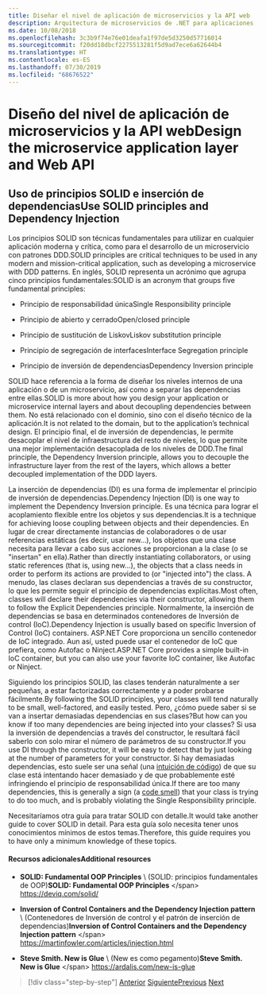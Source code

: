 ```yaml
---
title: Diseñar el nivel de aplicación de microservicios y la API web
description: Arquitectura de microservicios de .NET para aplicaciones .NET en contenedor | Una breve mención de los principios SOLID para diseñar el nivel de aplicación.
ms.date: 10/08/2018
ms.openlocfilehash: 3c3b9f74e76e01deafa1f97de5d3250d57716014
ms.sourcegitcommit: f20dd18dbcf2275513281f5d9ad7ece6a62644b4
ms.translationtype: HT
ms.contentlocale: es-ES
ms.lasthandoff: 07/30/2019
ms.locfileid: "68676522"
---
```

# <a name="design-the-microservice-application-layer-and-web-api"></a><span data-ttu-id="798c3-103">Diseño del nivel de aplicación de microservicios y la API web</span><span class="sxs-lookup"><span data-stu-id="798c3-103">Design the microservice application layer and Web API</span></span>

## <a name="use-solid-principles-and-dependency-injection"></a><span data-ttu-id="798c3-104">Uso de principios SOLID e inserción de dependencias</span><span class="sxs-lookup"><span data-stu-id="798c3-104">Use SOLID principles and Dependency Injection</span></span>

<span data-ttu-id="798c3-105">Los principios SOLID son técnicas fundamentales para utilizar en cualquier aplicación moderna y crítica, como para el desarrollo de un microservicio con patrones DDD.</span><span class="sxs-lookup"><span data-stu-id="798c3-105">SOLID principles are critical techniques to be used in any modern and mission-critical application, such as developing a microservice with DDD patterns.</span></span> <span data-ttu-id="798c3-106">En inglés, SOLID representa un acrónimo que agrupa cinco principios fundamentales:</span><span class="sxs-lookup"><span data-stu-id="798c3-106">SOLID is an acronym that groups five fundamental principles:</span></span>

- <span data-ttu-id="798c3-107">Principio de responsabilidad única</span><span class="sxs-lookup"><span data-stu-id="798c3-107">Single Responsibility principle</span></span>

- <span data-ttu-id="798c3-108">Principio de abierto y cerrado</span><span class="sxs-lookup"><span data-stu-id="798c3-108">Open/closed principle</span></span>

- <span data-ttu-id="798c3-109">Principio de sustitución de Liskov</span><span class="sxs-lookup"><span data-stu-id="798c3-109">Liskov substitution principle</span></span>

- <span data-ttu-id="798c3-110">Principio de segregación de interfaces</span><span class="sxs-lookup"><span data-stu-id="798c3-110">Interface Segregation principle</span></span>

- <span data-ttu-id="798c3-111">Principio de inversión de dependencias</span><span class="sxs-lookup"><span data-stu-id="798c3-111">Dependency Inversion principle</span></span>

<span data-ttu-id="798c3-112">SOLID hace referencia a la forma de diseñar los niveles internos de una aplicación o de un microservicio, así como a separar las dependencias entre ellas.</span><span class="sxs-lookup"><span data-stu-id="798c3-112">SOLID is more about how you design your application or microservice internal layers and about decoupling dependencies between them.</span></span> <span data-ttu-id="798c3-113">No está relacionado con el dominio, sino con el diseño técnico de la aplicación.</span><span class="sxs-lookup"><span data-stu-id="798c3-113">It is not related to the domain, but to the application’s technical design.</span></span> <span data-ttu-id="798c3-114">El principio final, el de inversión de dependencias, le permite desacoplar el nivel de infraestructura del resto de niveles, lo que permite una mejor implementación desacoplada de los niveles de DDD.</span><span class="sxs-lookup"><span data-stu-id="798c3-114">The final principle, the Dependency Inversion principle, allows you to decouple the infrastructure layer from the rest of the layers, which allows a better decoupled implementation of the DDD layers.</span></span>

<span data-ttu-id="798c3-115">La inserción de dependencias (DI) es una forma de implementar el principio de inversión de dependencias.</span><span class="sxs-lookup"><span data-stu-id="798c3-115">Dependency Injection (DI) is one way to implement the Dependency Inversion principle.</span></span> <span data-ttu-id="798c3-116">Es una técnica para lograr el acoplamiento flexible entre los objetos y sus dependencias.</span><span class="sxs-lookup"><span data-stu-id="798c3-116">It is a technique for achieving loose coupling between objects and their dependencies.</span></span> <span data-ttu-id="798c3-117">En lugar de crear directamente instancias de colaboradores o de usar referencias estáticas (es decir, usar new...), los objetos que una clase necesita para llevar a cabo sus acciones se proporcionan a la clase (o se "insertan" en ella).</span><span class="sxs-lookup"><span data-stu-id="798c3-117">Rather than directly instantiating collaborators, or using static references (that is, using new…), the objects that a class needs in order to perform its actions are provided to (or "injected into") the class.</span></span> <span data-ttu-id="798c3-118">A menudo, las clases declaran sus dependencias a través de su constructor, lo que les permite seguir el principio de dependencias explícitas.</span><span class="sxs-lookup"><span data-stu-id="798c3-118">Most often, classes will declare their dependencies via their constructor, allowing them to follow the Explicit Dependencies principle.</span></span> <span data-ttu-id="798c3-119">Normalmente, la inserción de dependencias se basa en determinados contenedores de Inversión de control (IoC).</span><span class="sxs-lookup"><span data-stu-id="798c3-119">Dependency Injection is usually based on specific Inversion of Control (IoC) containers.</span></span> <span data-ttu-id="798c3-120">ASP.NET Core proporciona un sencillo contenedor de IoC integrado. Aun así, usted puede usar el contenedor de IoC que prefiera, como Autofac o Ninject.</span><span class="sxs-lookup"><span data-stu-id="798c3-120">ASP.NET Core provides a simple built-in IoC container, but you can also use your favorite IoC container, like Autofac or Ninject.</span></span>

<span data-ttu-id="798c3-121">Siguiendo los principios SOLID, las clases tenderán naturalmente a ser pequeñas, a estar factorizadas correctamente y a poder probarse fácilmente.</span><span class="sxs-lookup"><span data-stu-id="798c3-121">By following the SOLID principles, your classes will tend naturally to be small, well-factored, and easily tested.</span></span> <span data-ttu-id="798c3-122">Pero, ¿cómo puede saber si se van a insertar demasiadas dependencias en sus clases?</span><span class="sxs-lookup"><span data-stu-id="798c3-122">But how can you know if too many dependencies are being injected into your classes?</span></span> <span data-ttu-id="798c3-123">Si usa la inversión de dependencias a través del constructor, le resultará fácil saberlo con solo mirar el número de parámetros de su constructor.</span><span class="sxs-lookup"><span data-stu-id="798c3-123">If you use DI through the constructor, it will be easy to detect that by just looking at the number of parameters for your constructor.</span></span> <span data-ttu-id="798c3-124">Si hay demasiadas dependencias, esto suele ser una señal (una [intuición de código](https://deviq.com/code-smells/)) de que su clase está intentando hacer demasiado y de que probablemente esté infringiendo el principio de responsabilidad única.</span><span class="sxs-lookup"><span data-stu-id="798c3-124">If there are too many dependencies, this is generally a sign (a [code smell](https://deviq.com/code-smells/)) that your class is trying to do too much, and is probably violating the Single Responsibility principle.</span></span>

<span data-ttu-id="798c3-125">Necesitaríamos otra guía para tratar SOLID con detalle.</span><span class="sxs-lookup"><span data-stu-id="798c3-125">It would take another guide to cover SOLID in detail.</span></span> <span data-ttu-id="798c3-126">Para esta guía solo necesita tener unos conocimientos mínimos de estos temas.</span><span class="sxs-lookup"><span data-stu-id="798c3-126">Therefore, this guide requires you to have only a minimum knowledge of these topics.</span></span>

#### <a name="additional-resources"></a><span data-ttu-id="798c3-127">Recursos adicionales</span><span class="sxs-lookup"><span data-stu-id="798c3-127">Additional resources</span></span>

- <span data-ttu-id="798c3-128">**SOLID: Fundamental OOP Principles** \ (SOLID: principios fundamentales de OOP)</span><span class="sxs-lookup"><span data-stu-id="798c3-128">**SOLID: Fundamental OOP Principles** \</span></span>
  <https://deviq.com/solid/>

- <span data-ttu-id="798c3-129">**Inversion of Control Containers and the Dependency Injection pattern** \ (Contenedores de Inversión de control y el patrón de inserción de dependencias)</span><span class="sxs-lookup"><span data-stu-id="798c3-129">**Inversion of Control Containers and the Dependency Injection pattern** \</span></span>
  <https://martinfowler.com/articles/injection.html>

- <span data-ttu-id="798c3-130">**Steve Smith. New is Glue** \ (New es como pegamento)</span><span class="sxs-lookup"><span data-stu-id="798c3-130">**Steve Smith. New is Glue** \</span></span>
  <https://ardalis.com/new-is-glue>

> [!div class="step-by-step"]
> <span data-ttu-id="798c3-131">[Anterior](nosql-database-persistence-infrastructure.md)
> [Siguiente](microservice-application-layer-implementation-web-api.md)</span><span class="sxs-lookup"><span data-stu-id="798c3-131">[Previous](nosql-database-persistence-infrastructure.md)
[Next](microservice-application-layer-implementation-web-api.md)</span></span>

